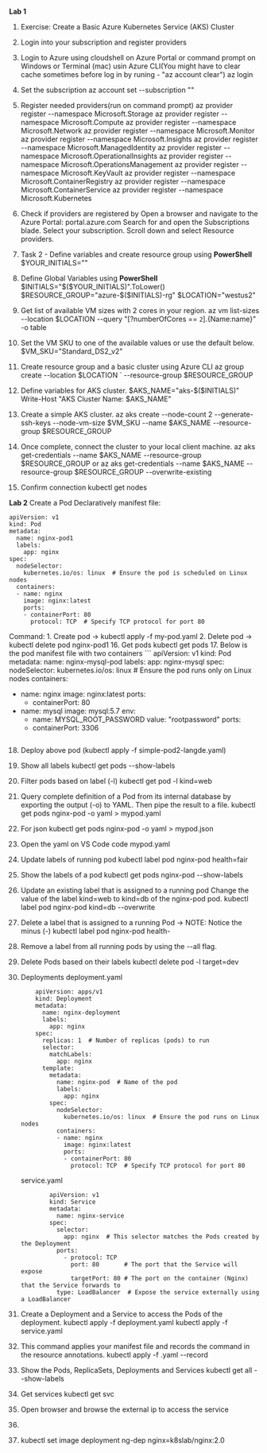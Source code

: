 **Lab 1**
1. Exercise: Create a Basic Azure Kubernetes Service (AKS) Cluster

1. Login into your subscription and register providers
2. Login to Azure using cloudshell on Azure Portal or command prompt on Windows or Terminal (mac) usin Azure CLI(You might have to clear cache sometimes before log in by runing - "az account clear")
    az login
3. Set the subscription
   az account set --subscription "<subscription-name>"
4. Register needed providers(run on command prompt)
    az provider register --namespace Microsoft.Storage
    az provider register --namespace Microsoft.Compute
    az provider register --namespace Microsoft.Network
    az provider register --namespace Microsoft.Monitor
    az provider register --namespace Microsoft.Insights
    az provider register --namespace Microsoft.ManagedIdentity
    az provider register --namespace Microsoft.OperationalInsights
    az provider register --namespace Microsoft.OperationsManagement
    az provider register --namespace Microsoft.KeyVault
    az provider register --namespace Microsoft.ContainerRegistry
    az provider register --namespace Microsoft.ContainerService
    az provider register --namespace Microsoft.Kubernetes
5. Check if providers are registered by
    Open a browser and navigate to the Azure Portal: portal.azure.com
    Search for and open the Subscriptions blade. Select your subscription.
    Scroll down and select Resource providers.
6. Task 2 - Define variables and create resource group using **PowerShell**
   $YOUR_INITIALS="<your initials>"
8. Define Global Variables using **PowerShell**
   $INITIALS="$($YOUR_INITIALS)".ToLower()
   $RESOURCE_GROUP="azure-$($INITIALS)-rg"
   $LOCATION="westus2"
9. Get list of available VM sizes with 2 cores in your region.
   az vm list-sizes --location $LOCATION --query "[?numberOfCores == ``2``].{Name:name}" -o table
10. Set the VM SKU to one of the available values or use the default below.
    $VM_SKU="Standard_DS2_v2"
11. Create resource group and a basic cluster using Azure CLI
    az group create --location $LOCATION `
                --resource-group $RESOURCE_GROUP
12. Define variables for AKS cluster.
    $AKS_NAME="aks-$($INITIALS)"
Write-Host "AKS Cluster Name: $AKS_NAME"
13. Create a simple AKS cluster.
    az aks create --node-count 2 --generate-ssh-keys --node-vm-size $VM_SKU --name $AKS_NAME   --resource-group $RESOURCE_GROUP

14. Once complete, connect the cluster to your local client machine.
    az aks get-credentials --name $AKS_NAME --resource-group $RESOURCE_GROUP
    or
    az aks get-credentials --name $AKS_NAME --resource-group $RESOURCE_GROUP --overwrite-existing
15. Confirm connection
    kubectl get nodes

**Lab 2**
Create a Pod Declaratively
manifest file:
```
apiVersion: v1
kind: Pod
metadata:
  name: nginx-pod1
  labels:
    app: nginx
spec:
  nodeSelector:
    kubernetes.io/os: linux  # Ensure the pod is scheduled on Linux nodes
  containers:
  - name: nginx
    image: nginx:latest
    ports:
    - containerPort: 80
      protocol: TCP  # Specify TCP protocol for port 80
```

Command: 1. Create pod -> kubectl apply -f my-pod.yaml
         2. Delete pod -> kubectl delete pod nginx-pod1
16. Get pods
    kubectl get pods
17. Below is the pod manifest file with two containers
    ```
    apiVersion: v1
kind: Pod
metadata:
  name: nginx-mysql-pod
  labels:
    app: nginx-mysql
spec:
  nodeSelector:
    kubernetes.io/os: linux  # Ensure the pod runs only on Linux nodes
  containers:
  - name: nginx
    image: nginx:latest
    ports:
    - containerPort: 80
  - name: mysql
    image: mysql:5.7
    env:
    - name: MYSQL_ROOT_PASSWORD
      value: "rootpassword"
    ports:
    - containerPort: 3306
    ```
18. Deploy above pod (kubectl apply -f simple-pod2-langde.yaml)
19. Show all labels
    kubectl get pods --show-labels
20. Filter pods based on label (-l)
    kubectl get pod -l kind=web

22. Query complete definition of a Pod from its internal database by exporting the output (-o) to YAML. Then pipe the result to a file.
    kubectl get pods nginx-pod -o yaml > mypod.yaml
23. For json
    kubectl get pods nginx-pod -o yaml > mypod.json
25. Open the yaml on VS Code
    code mypod.yaml
26. Update labels of running pod
    kubectl label pod nginx-pod health=fair
27. Show the labels of a pod
    kubectl get pods nginx-pod --show-labels
29. Update an existing label that is assigned to a running pod
    Change the value of the label kind=web to kind=db of the nginx-pod pod.
    kubectl label pod nginx-pod kind=db --overwrite
30. Delete a label that is assigned to a running Pod -> NOTE: Notice the minus (-)
    kubectl label pod nginx-pod health-    
32. Remove a label from all running pods by using the --all flag.
33. Delete Pods based on their labels
    kubectl delete pod -l target=dev
34. Deployments
    deployment.yaml
    ```
        apiVersion: apps/v1
        kind: Deployment
        metadata:
          name: nginx-deployment
          labels:
            app: nginx
        spec:
          replicas: 1  # Number of replicas (pods) to run
          selector:
            matchLabels:
              app: nginx
          template:
            metadata:
              name: nginx-pod  # Name of the pod
              labels:
                app: nginx
            spec:
              nodeSelector:
                kubernetes.io/os: linux  # Ensure the pod runs on Linux nodes
              containers:
              - name: nginx
                image: nginx:latest
                ports:
                - containerPort: 80
                  protocol: TCP  # Specify TCP protocol for port 80
    ```
    service.yaml
    ```
            apiVersion: v1
            kind: Service
            metadata:
              name: nginx-service
            spec:
              selector:
                app: nginx  # This selector matches the Pods created by the Deployment
              ports:
                - protocol: TCP
                  port: 80       # The port that the Service will expose
                  targetPort: 80 # The port on the container (Nginx) that the Service forwards to
              type: LoadBalancer  # Expose the service externally using a LoadBalancer
    ```
    
35. Create a Deployment and a Service to access the Pods of the deployment.
    kubectl apply -f deployment.yaml
    kubectl apply -f service.yaml
37. This command applies your manifest file and records the command in the resource annotations.
    kubectl apply -f <file>.yaml --record
38. Show the Pods, ReplicaSets, Deployments and Services
    kubectl get all --show-labels
39. Get services
    kubectl get svc
40. Open browser and browse the external ip to access the service
41.
42. kubectl set image deployment ng-dep nginx=k8slab/nginx:2.0
    
    
    



   
